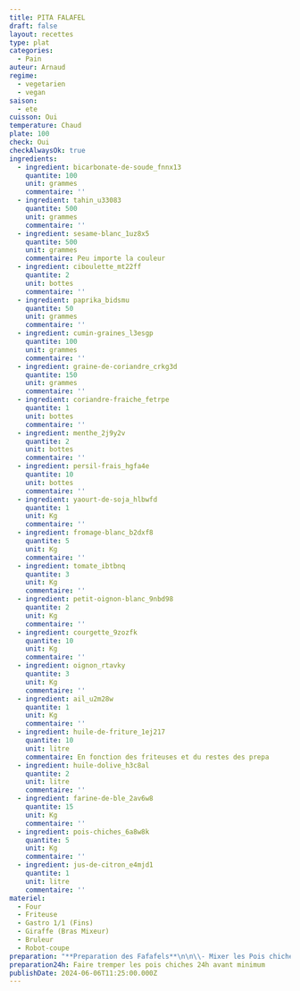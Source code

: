 ```yaml
---
title: PITA FALAFEL
draft: false
layout: recettes
type: plat
categories:
  - Pain
auteur: Arnaud
regime:
  - vegetarien
  - vegan
saison:
  - ete
cuisson: Oui
temperature: Chaud
plate: 100
check: Oui
checkAlwaysOk: true
ingredients:
  - ingredient: bicarbonate-de-soude_fnnx13
    quantite: 100
    unit: grammes
    commentaire: ''
  - ingredient: tahin_u33083
    quantite: 500
    unit: grammes
    commentaire: ''
  - ingredient: sesame-blanc_1uz8x5
    quantite: 500
    unit: grammes
    commentaire: Peu importe la couleur
  - ingredient: ciboulette_mt22ff
    quantite: 2
    unit: bottes
    commentaire: ''
  - ingredient: paprika_bidsmu
    quantite: 50
    unit: grammes
    commentaire: ''
  - ingredient: cumin-graines_l3esgp
    quantite: 100
    unit: grammes
    commentaire: ''
  - ingredient: graine-de-coriandre_crkg3d
    quantite: 150
    unit: grammes
    commentaire: ''
  - ingredient: coriandre-fraiche_fetrpe
    quantite: 1
    unit: bottes
    commentaire: ''
  - ingredient: menthe_2j9y2v
    quantite: 2
    unit: bottes
    commentaire: ''
  - ingredient: persil-frais_hgfa4e
    quantite: 10
    unit: bottes
    commentaire: ''
  - ingredient: yaourt-de-soja_hlbwfd
    quantite: 1
    unit: Kg
    commentaire: ''
  - ingredient: fromage-blanc_b2dxf8
    quantite: 5
    unit: Kg
    commentaire: ''
  - ingredient: tomate_ibtbnq
    quantite: 3
    unit: Kg
    commentaire: ''
  - ingredient: petit-oignon-blanc_9nbd98
    quantite: 2
    unit: Kg
    commentaire: ''
  - ingredient: courgette_9zozfk
    quantite: 10
    unit: Kg
    commentaire: ''
  - ingredient: oignon_rtavky
    quantite: 3
    unit: Kg
    commentaire: ''
  - ingredient: ail_u2m28w
    quantite: 1
    unit: Kg
    commentaire: ''
  - ingredient: huile-de-friture_1ej217
    quantite: 10
    unit: litre
    commentaire: En fonction des friteuses et du restes des prepa
  - ingredient: huile-dolive_h3c8al
    quantite: 2
    unit: litre
    commentaire: ''
  - ingredient: farine-de-ble_2av6w8
    quantite: 15
    unit: Kg
    commentaire: ''
  - ingredient: pois-chiches_6a8w8k
    quantite: 5
    unit: Kg
    commentaire: ''
  - ingredient: jus-de-citron_e4mjd1
    quantite: 1
    unit: litre
    commentaire: ''
materiel:
  - Four
  - Friteuse
  - Gastro 1/1 (Fins)
  - Giraffe (Bras Mixeur)
  - Bruleur
  - Robot-coupe
preparation: "**Preparation des Fafafels**\n\n\\- Mixer les Pois chiches égouttés, mis à trempé 24h avant.\n\n\\- Hacher ou mixer 500g D’ail\n\n\\- Mixer finement les Oignons\n\n\\- Hacher 8 Bouquets de Persil\n\nMélanger tous ces ingrédients puis\_:\n\n\\- Concasser les Graines de Cumin, de Coriandre et les piments.\n\nAjouter à la préparation avec \n\n\\- Sésame, Paprika et Bicarbonate. \n\nSaler Poivrer.\n\n**Légumes au four**\n\n\\- Couper les courgettes \n\n\\- Hacher l’ail finement\n\n\\- Mettre courgettes, ail haché, huile d’olive, sel, poivre dans des gastros. \n\n\\- Cuire au four 180° 1h environ."
preparation24h: Faire tremper les pois chiches 24h avant minimum
publishDate: 2024-06-06T11:25:00.000Z
---
```

